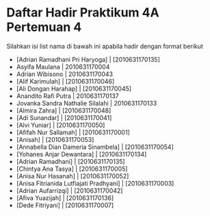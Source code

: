# Daftar Hadir Praktikum 4A Pertemuan 4
Silahkan isi list nama di bawah ini apabila hadir dengan format berikut

- [Adrian Ramadhani Pri Haryoga] | [2010631170135]
- Asyifa Maulana | 2010631170004
- Adrian Wibisono | 2010631170043
- [Alif Karimulah] | [2010631170046]
- [Ali Dongan Harahap] | [2010631170045]
- Anandito Rafi Putra | 2010631170137
- Jovanka Sandra Nathalie Silalahi | 2010631170133
- [Almira Zahra] | [2010631170048]
- [Adi Sunandar] | [2010631170041]
- [Alvi Yuniar] | [2010631170050]
- [Afifah Nur Sallamah] | [2010631170001]
- [Anisah] | [2010631170053]
- [Annabella Dian Dameria Sinambela] | [2010631170054]
- [Yohanes Anjar Dewantara] | [2010631170134]
- [Adrian Ramadhani] | [2010631170135]
- [Chintya Ana Tasya] | [2010631170005]
- [Anisa Nur Hasanah] | [2010631170052]
- [Anisa Fitrianida Lutfiajati Pradhyani] | [2010631170003]
- [Adrian Aufarrizqi] | [2010631170042]
- [Afiva Yuazijah] | [2010631170136]
- [Dede Fitriyani] | [2010631170007] 
